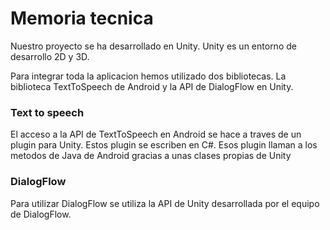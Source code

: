 # Memoria tecnica

Nuestro proyecto se ha desarrollado en Unity.
Unity es un entorno de desarrollo 2D y 3D.

Para integrar toda la aplicacion hemos utilizado
dos bibliotecas. La biblioteca TextToSpeech de
Android y la API de DialogFlow en Unity.

### Text to speech

El acceso a la API de TextToSpeech en Android 
se hace a traves de un plugin para Unity. Estos
plugin se escriben en C#. Esos plugin llaman
a los metodos de Java de Android gracias a 
unas clases propias de Unity 

### DialogFlow

Para utilizar DialogFlow se utiliza la API de
Unity desarrollada por el equipo de DialogFlow.
